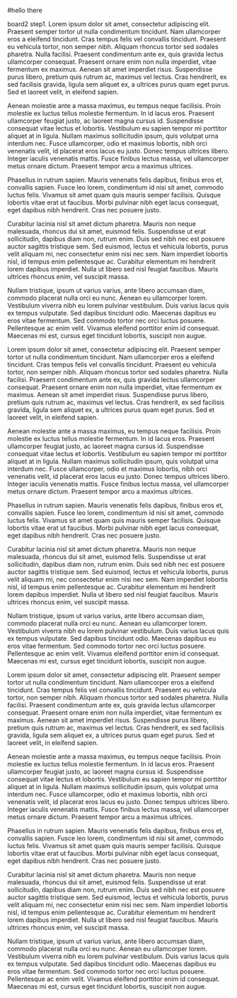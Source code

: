 #hello there

board2 step1.
Lorem ipsum dolor sit amet, consectetur adipiscing elit. Praesent semper tortor ut nulla condimentum tincidunt. Nam ullamcorper eros a eleifend tincidunt. Cras tempus felis vel convallis tincidunt. Praesent eu vehicula tortor, non semper nibh. Aliquam rhoncus tortor sed sodales pharetra. Nulla facilisi. Praesent condimentum ante ex, quis gravida lectus ullamcorper consequat. Praesent ornare enim non nulla imperdiet, vitae fermentum ex maximus. Aenean sit amet imperdiet risus. Suspendisse purus libero, pretium quis rutrum ac, maximus vel lectus. Cras hendrerit, ex sed facilisis gravida, ligula sem aliquet ex, a ultrices purus quam eget purus. Sed et laoreet velit, in eleifend sapien.

Aenean molestie ante a massa maximus, eu tempus neque facilisis. Proin molestie ex luctus tellus molestie fermentum. In id lacus eros. Praesent ullamcorper feugiat justo, ac laoreet magna cursus id. Suspendisse consequat vitae lectus et lobortis. Vestibulum eu sapien tempor mi porttitor aliquet at in ligula. Nullam maximus sollicitudin ipsum, quis volutpat urna interdum nec. Fusce ullamcorper, odio et maximus lobortis, nibh orci venenatis velit, id placerat eros lacus eu justo. Donec tempus ultrices libero. Integer iaculis venenatis mattis. Fusce finibus lectus massa, vel ullamcorper metus ornare dictum. Praesent tempor arcu a maximus ultrices.

Phasellus in rutrum sapien. Mauris venenatis felis dapibus, finibus eros et, convallis sapien. Fusce leo lorem, condimentum id nisi sit amet, commodo luctus felis. Vivamus sit amet quam quis mauris semper facilisis. Quisque lobortis vitae erat ut faucibus. Morbi pulvinar nibh eget lacus consequat, eget dapibus nibh hendrerit. Cras nec posuere justo.

Curabitur lacinia nisl sit amet dictum pharetra. Mauris non neque malesuada, rhoncus dui sit amet, euismod felis. Suspendisse ut erat sollicitudin, dapibus diam non, rutrum enim. Duis sed nibh nec est posuere auctor sagittis tristique sem. Sed euismod, lectus et vehicula lobortis, purus velit aliquam mi, nec consectetur enim nisi nec sem. Nam imperdiet lobortis nisl, id tempus enim pellentesque ac. Curabitur elementum mi hendrerit lorem dapibus imperdiet. Nulla ut libero sed nisl feugiat faucibus. Mauris ultrices rhoncus enim, vel suscipit massa.

Nullam tristique, ipsum ut varius varius, ante libero accumsan diam, commodo placerat nulla orci eu nunc. Aenean eu ullamcorper lorem. Vestibulum viverra nibh eu lorem pulvinar vestibulum. Duis varius lacus quis ex tempus vulputate. Sed dapibus tincidunt odio. Maecenas dapibus eu eros vitae fermentum. Sed commodo tortor nec orci luctus posuere. Pellentesque ac enim velit. Vivamus eleifend porttitor enim id consequat. Maecenas mi est, cursus eget tincidunt lobortis, suscipit non augue.

Lorem ipsum dolor sit amet, consectetur adipiscing elit. Praesent semper tortor ut nulla condimentum tincidunt. Nam ullamcorper eros a eleifend tincidunt. Cras tempus felis vel convallis tincidunt. Praesent eu vehicula tortor, non semper nibh. Aliquam rhoncus tortor sed sodales pharetra. Nulla facilisi. Praesent condimentum ante ex, quis gravida lectus ullamcorper consequat. Praesent ornare enim non nulla imperdiet, vitae fermentum ex maximus. Aenean sit amet imperdiet risus. Suspendisse purus libero, pretium quis rutrum ac, maximus vel lectus. Cras hendrerit, ex sed facilisis gravida, ligula sem aliquet ex, a ultrices purus quam eget purus. Sed et laoreet velit, in eleifend sapien.

Aenean molestie ante a massa maximus, eu tempus neque facilisis. Proin molestie ex luctus tellus molestie fermentum. In id lacus eros. Praesent ullamcorper feugiat justo, ac laoreet magna cursus id. Suspendisse consequat vitae lectus et lobortis. Vestibulum eu sapien tempor mi porttitor aliquet at in ligula. Nullam maximus sollicitudin ipsum, quis volutpat urna interdum nec. Fusce ullamcorper, odio et maximus lobortis, nibh orci venenatis velit, id placerat eros lacus eu justo. Donec tempus ultrices libero. Integer iaculis venenatis mattis. Fusce finibus lectus massa, vel ullamcorper metus ornare dictum. Praesent tempor arcu a maximus ultrices.

Phasellus in rutrum sapien. Mauris venenatis felis dapibus, finibus eros et, convallis sapien. Fusce leo lorem, condimentum id nisi sit amet, commodo luctus felis. Vivamus sit amet quam quis mauris semper facilisis. Quisque lobortis vitae erat ut faucibus. Morbi pulvinar nibh eget lacus consequat, eget dapibus nibh hendrerit. Cras nec posuere justo.

Curabitur lacinia nisl sit amet dictum pharetra. Mauris non neque malesuada, rhoncus dui sit amet, euismod felis. Suspendisse ut erat sollicitudin, dapibus diam non, rutrum enim. Duis sed nibh nec est posuere auctor sagittis tristique sem. Sed euismod, lectus et vehicula lobortis, purus velit aliquam mi, nec consectetur enim nisi nec sem. Nam imperdiet lobortis nisl, id tempus enim pellentesque ac. Curabitur elementum mi hendrerit lorem dapibus imperdiet. Nulla ut libero sed nisl feugiat faucibus. Mauris ultrices rhoncus enim, vel suscipit massa.

Nullam tristique, ipsum ut varius varius, ante libero accumsan diam, commodo placerat nulla orci eu nunc. Aenean eu ullamcorper lorem. Vestibulum viverra nibh eu lorem pulvinar vestibulum. Duis varius lacus quis ex tempus vulputate. Sed dapibus tincidunt odio. Maecenas dapibus eu eros vitae fermentum. Sed commodo tortor nec orci luctus posuere. Pellentesque ac enim velit. Vivamus eleifend porttitor enim id consequat. Maecenas mi est, cursus eget tincidunt lobortis, suscipit non augue.

Lorem ipsum dolor sit amet, consectetur adipiscing elit. Praesent semper tortor ut nulla condimentum tincidunt. Nam ullamcorper eros a eleifend tincidunt. Cras tempus felis vel convallis tincidunt. Praesent eu vehicula tortor, non semper nibh. Aliquam rhoncus tortor sed sodales pharetra. Nulla facilisi. Praesent condimentum ante ex, quis gravida lectus ullamcorper consequat. Praesent ornare enim non nulla imperdiet, vitae fermentum ex maximus. Aenean sit amet imperdiet risus. Suspendisse purus libero, pretium quis rutrum ac, maximus vel lectus. Cras hendrerit, ex sed facilisis gravida, ligula sem aliquet ex, a ultrices purus quam eget purus. Sed et laoreet velit, in eleifend sapien.

Aenean molestie ante a massa maximus, eu tempus neque facilisis. Proin molestie ex luctus tellus molestie fermentum. In id lacus eros. Praesent ullamcorper feugiat justo, ac laoreet magna cursus id. Suspendisse consequat vitae lectus et lobortis. Vestibulum eu sapien tempor mi porttitor aliquet at in ligula. Nullam maximus sollicitudin ipsum, quis volutpat urna interdum nec. Fusce ullamcorper, odio et maximus lobortis, nibh orci venenatis velit, id placerat eros lacus eu justo. Donec tempus ultrices libero. Integer iaculis venenatis mattis. Fusce finibus lectus massa, vel ullamcorper metus ornare dictum. Praesent tempor arcu a maximus ultrices.

Phasellus in rutrum sapien. Mauris venenatis felis dapibus, finibus eros et, convallis sapien. Fusce leo lorem, condimentum id nisi sit amet, commodo luctus felis. Vivamus sit amet quam quis mauris semper facilisis. Quisque lobortis vitae erat ut faucibus. Morbi pulvinar nibh eget lacus consequat, eget dapibus nibh hendrerit. Cras nec posuere justo.

Curabitur lacinia nisl sit amet dictum pharetra. Mauris non neque malesuada, rhoncus dui sit amet, euismod felis. Suspendisse ut erat sollicitudin, dapibus diam non, rutrum enim. Duis sed nibh nec est posuere auctor sagittis tristique sem. Sed euismod, lectus et vehicula lobortis, purus velit aliquam mi, nec consectetur enim nisi nec sem. Nam imperdiet lobortis nisl, id tempus enim pellentesque ac. Curabitur elementum mi hendrerit lorem dapibus imperdiet. Nulla ut libero sed nisl feugiat faucibus. Mauris ultrices rhoncus enim, vel suscipit massa.

Nullam tristique, ipsum ut varius varius, ante libero accumsan diam, commodo placerat nulla orci eu nunc. Aenean eu ullamcorper lorem. Vestibulum viverra nibh eu lorem pulvinar vestibulum. Duis varius lacus quis ex tempus vulputate. Sed dapibus tincidunt odio. Maecenas dapibus eu eros vitae fermentum. Sed commodo tortor nec orci luctus posuere. Pellentesque ac enim velit. Vivamus eleifend porttitor enim id consequat. Maecenas mi est, cursus eget tincidunt lobortis, suscipit non augue.

